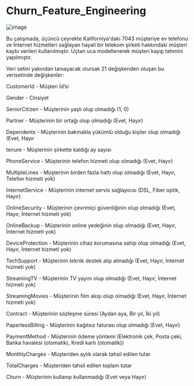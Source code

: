# Churn_Feature_Engineering

![image](https://user-images.githubusercontent.com/84872652/149845261-70ce7a79-6c63-4531-9e19-2a39a051750f.png)

Bu çalışmada, üçüncü çeyrekte Kaliforniya'daki 7043 müşteriye ev telefonu ve İnternet hizmetleri sağlayan hayali bir telekom şirketi hakkındaki müşteri kaybı verileri kullanılmıştır. Uçtan uca modellenerek müşteri kayıp tahmini yapılmıştır.

Veri setini yakından tanıayacak olursak 21 değişkenden oluşan bu verisetinde değişkenler:

CustomerId - Müşteri İd’si

Gender - Cinsiyet

SeniorCitizen - Müşterinin yaşlı olup olmadığı (1, 0)

Partner - Müşterinin bir ortağı olup olmadığı (Evet, Hayır)

Dependents - Müşterinin bakmakla yükümlü olduğu kişiler olup olmadığı (Evet, Hayır

tenure - Müşterinin şirkette kaldığı ay sayısı

PhoneService - Müşterinin telefon hizmeti olup olmadığı (Evet, Hayır)

MultipleLines - Müşterinin birden fazla hattı olup olmadığı (Evet, Hayır, Telefon hizmeti yok)

InternetService - Müşterinin internet servis sağlayıcısı (DSL, Fiber optik, Hayır)

OnlineSecurity - Müşterinin çevrimiçi güvenliğinin olup olmadığı (Evet, Hayır, İnternet hizmeti yok)

OnlineBackup - Müşterinin online yedeğinin olup olmadığı (Evet, Hayır, İnternet hizmeti yok)

DeviceProtection - Müşterinin cihaz korumasına sahip olup olmadığı (Evet, Hayır, İnternet hizmeti yok)

TechSupport - Müşterinin teknik destek alıp almadığı (Evet, Hayır, İnternet hizmeti yok)

StreamingTV - Müşterinin TV yayını olup olmadığı (Evet, Hayır, İnternet hizmeti yok)

StreamingMovies - Müşterinin film akışı olup olmadığı (Evet, Hayır, İnternet hizmeti yok)

Contract - Müşterinin sözleşme süresi (Aydan aya, Bir yıl, İki yıl)

PaperlessBilling - Müşterinin kağıtsız faturası olup olmadığı (Evet, Hayır)

PaymentMethod - Müşterinin ödeme yöntemi (Elektronik çek, Posta çeki, Banka havalesi (otomatik), Kredi kartı (otomatik))

MonthlyCharges - Müşteriden aylık olarak tahsil edilen tutar

TotalCharges - Müşteriden tahsil edilen toplam tutar

Churn - Müşterinin kullanıp kullanmadığı (Evet veya Hayır)
